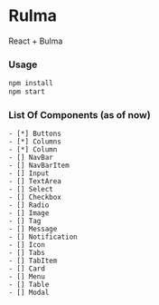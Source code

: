 # Rulma

React + Bulma

### Usage
```sh
npm install
npm start
```

### List Of Components (as of now)
	- [*] Buttons 
	- [*] Columns
	- [*] Column
	- [] NavBar
	- [] NavBarItem
	- [] Input
	- [] TextArea
	- [] Select
	- [] Checkbox
	- [] Radio
	- [] Image
	- [] Tag
	- [] Message
	- [] Notification
	- [] Icon
	- [] Tabs
	- [] TabItem
	- [] Card
	- [] Menu
	- [] Table
	- [] Modal

